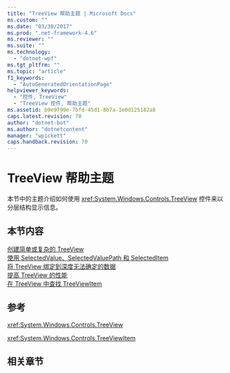 ```yaml
---
title: "TreeView 帮助主题 | Microsoft Docs"
ms.custom: ""
ms.date: "03/30/2017"
ms.prod: ".net-framework-4.6"
ms.reviewer: ""
ms.suite: ""
ms.technology: 
  - "dotnet-wpf"
ms.tgt_pltfrm: ""
ms.topic: "article"
f1_keywords: 
  - "AutoGeneratedOrientationPage"
helpviewer_keywords: 
  - "控件, TreeView"
  - "TreeView 控件, 帮助主题"
ms.assetid: b9e9790e-7bfd-45d1-8b7a-1e0d125182a8
caps.latest.revision: 70
author: "dotnet-bot"
ms.author: "dotnetcontent"
manager: "wpickett"
caps.handback.revision: 70
---
```

# TreeView 帮助主题
本节中的主题介绍如何使用 <xref:System.Windows.Controls.TreeView> 控件来以分层结构显示信息。  
  
## 本节内容  
 [创建简单或复杂的 TreeView](../../../../docs/framework/wpf/controls/how-to-create-simple-or-complex-treeviews.md)  
 [使用 SelectedValue、SelectedValuePath 和 SelectedItem](../../../../docs/framework/wpf/controls/how-to-use-selectedvalue-selectedvaluepath-and-selecteditem.md)  
 [将 TreeView 绑定到深度无法确定的数据](../../../../docs/framework/wpf/controls/how-to-bind-a-treeview-to-data-that-has-an-indeterminable-depth.md)  
 [提高 TreeView 的性能](../../../../docs/framework/wpf/controls/how-to-improve-the-performance-of-a-treeview.md)  
 [在 TreeView 中查找 TreeViewItem](../../../../docs/framework/wpf/controls/how-to-find-a-treeviewitem-in-a-treeview.md)  
  
## 参考  
 <xref:System.Windows.Controls.TreeView>  
  
 <xref:System.Windows.Controls.TreeViewItem>  
  
## 相关章节